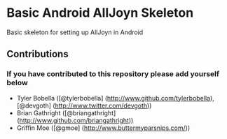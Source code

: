 # Basic Android AllJoyn Skeleton
Basic skeleton for setting up AllJoyn in Android

## Contributions
### If you have contributed to this repository please add yourself below
* Tyler Bobella ([@tylerbobella] (http://www.github.com/tylerbobella), [@devgoth] (http://www.twitter.com/devgoth))
* Brian Gathright ([@briangathright] (http://www.github.com/briangathright))
* Griffin Moe ([@gmoe] (http://www.buttermyparsnips.com/))
